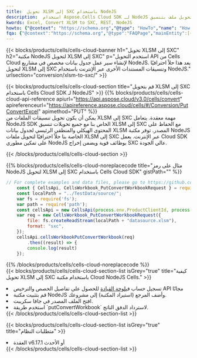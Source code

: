 ```yaml
---
title:  تحويل XLSM إلى SXC باستخدام NodeJS
description:  استخدام Aspose.Cells Cloud SDK لـ NodeJS لتحويل ملف بتنسيق XLSM إلى ملف بتنسيق SXC.
kwords: Excel, Convert XLSM to SXC, REST, NodeJS
howto: {"@context": "https://schema.org","@type": "HowTo","name": "How to convert XLSM to SXC using the Cells Cloud NodeJS library.","description": "How to convert XLSM to SXC using the Cells Cloud NodeJS library.","image": {"@type": "ImageObject"},"url": "/nodejs/conversion/xlsm-to-sxc/","step": [{ "@type": "HowToStep","name": "How to convert XLSM to SXC using the Cells Cloud NodeJS library. step 1", "image": {"@type": "ImageObject",},"url": "/nodejs/conversion/xlsm-to-sxc/","text": "Register an account at <a href='https://dashboard.aspose.cloud/'>Dashboard</a> to get free API quota & authorization details",},{ "@type": "HowToStep","name": "How to convert XLSM to SXC using the Cells Cloud NodeJS library. step 1", "image": {"@type": "ImageObject",},"url": "/nodejs/conversion/xlsm-to-sxc/","text": "Install NodeJS library and add the reference (import the library) to your project.",},{ "@type": "HowToStep","name": "How to convert XLSM to SXC using the Cells Cloud NodeJS library. step 1", "image": {"@type": "ImageObject",},"url": "/nodejs/conversion/xlsm-to-sxc/","text": "Open the source file in JavaScript.",},{ "@type": "HowToStep","name": "How to convert XLSM to SXC using the Cells Cloud NodeJS library. step 1", "image": {"@type": "ImageObject",},"url": "/nodejs/conversion/xlsm-to-sxc/","text": "Use the `putConvertWorkbook` method to retrieve the resulting stream.",}, ],"supply": {"@type": "HowToSupply","name": "document"},"tool": [{"@type": "HowToTool","name": "Visual Studio, Visual Studio Code, WebStorm"},{"@type": "HowToTool","name": "Aspose Cells"}],"totalTime": "PT6M"}
fqa: {"@context":"https://schema.org","@type":"FAQPage","mainEntity":[{"@type":"Question","name":"Why convert file formats in C# using REST API?","acceptedAnswer":{"@type":"Answer","text":"Documents are encoded in many ways, and some files may be incompatible with the software you use. To open and read such files, just convert them to appropriate file formats.<br/><ol><li>Install .NET SDK and add the reference (import the library) to your project.</li><li>Open the source file in C# using REST API.</li><li>Call the PutConvertWorkbookRequest() method, passing an output filename with required extension.</li><li>Get the result of conversion as a separate file.</li></ol>"}},{"@type":"Question","name":"What file formats can I convert with your C# library?","acceptedAnswer":{"@type":"Answer","text":"We support a variety of file formats for conversion using .NET library, including XLSX, Excel, xls , PDF, CSV, HTML, Markdown, XML, PNG, JPG, TIFF, Json, TXT and many more."}},{"@type":"Question","name":"What is the maximum allowed file size for conversion using this .NET library?","acceptedAnswer":{"@type":"Answer","text":"There are no file size limits for format conversions using .NET library."}}]}
---
```

{{< blocks/products/cells/cells-cloud-banner h1="تحويل XLSM إلى SXC" h2="مكتبة NodeJS لتحويل XLSM إلى SXC" p="استخدم التحويل API من Cells Cloud لإنشاء سير عمل جدول بيانات مخصص في مشاريع NodeJS. يعد هذا حلاً احترافيًا لتحويل XLSM إلى SXC وتنسيقات المستندات الأخرى عبر الإنترنت باستخدام NodeJS." urlsection="conversion/xlsm-to-sxc/" >}}

{{< blocks/products/cells/cells-cloud-section title="قم بتحويل XLSM إلى SXC باستخدام Cells Cloud SDK لـ NodeJS" >}}
{{% blocks/products/cells/cells-cloud-api-reference apiurl="https://api.aspose.cloud/v3.0/cells/convert" apireferenceurl="https://apireference.aspose.cloud/cells/#/Conversion/PutConvertExcel" apimethod="PUT" %}}
<br/>
يمكن أن يكون تحويل تنسيقات الملفات من XLSM إلى SXC مهمة معقدة. يتعامل NodeJS SDK الخاص بنا مع جميع تحويلات تنسيق XLSM إلى SXC مع الحفاظ على المحتوى الهيكلي والمنطقي الرئيسي لجدول بيانات XLSM المصدر. توفر مكتبة NodeJS الخاصة بنا حلاً احترافيًا لتحويل ملفات XLSM إلى SXC عبر الإنترنت. يعمل Cloud SDK على تمكين مطوري NodeJS بوظائف قوية ويضمن إخراج SXC عالي الجودة.

{{< /blocks/products/cells/cells-cloud-section >}}

{{% blocks/products/cells/cells-cloud-noreplacecode title="مثال على رمز NodeJS لتحويل XLSM إلى SXC باستخدام Cells Cloud SDK" gistPath="" %}}
 
```js
// For complete examples and data files, please go to https://github.com/aspose-cells-cloud/aspose-cells-cloud-node/
    const { CellsApi, CellsWorkbook_PutConvertWorkbookRequest } = require("asposecellscloud");
    const localPath = "../TestData/source/";
    var fs = require('fs');
    var path = require('path');
    const cellsApi = new CellsApi(process.env.ProductClientId, process.env.ProductClientSecret);
    var req = new CellsWorkbook_PutConvertWorkbookRequest({
        file: fs.createReadStream(localPath + "datasource.xlsm"),
        format: "sxc",
    });
    cellsApi.cellsWorkbookPutConvertWorkbook(req)
        .then((result) => {
        console.log(result)
    });
```
 
{{% /blocks/products/cells/cells-cloud-noreplacecode %}}
<br/>
{{< blocks/products/cells/cells-cloud-section-list isGrey="true" title="كيفية تحويل XLSM إلى SXC باستخدام مكتبة Cloud NodeJS Cells." >}}
<li> تسجيل حساب في<a href="https://dashboard.aspose.cloud/">لوحة القيادة</a> للحصول على تفاصيل الحصص والترخيص API مجانًا</li>
<li>قم بتثبيت مكتبة NodeJS وأضف المرجع (استيراد المكتبة) إلى مشروعك.</li>
<li>افتح الملف المصدر في جافا سكريبت.</li>
<li>استخدم طريقة `putConvertWorkbook` لاسترداد الدفق الناتج.</li>
{{< /blocks/products/cells/cells-cloud-section-list >}}

{{< blocks/products/cells/cells-cloud-section-list isGrey="true" title="متطلبات النظام" >}}
<li>العقدة v6.17.1 أو الأحدث</li>
{{< /blocks/products/cells/cells-cloud-section-list >}}
